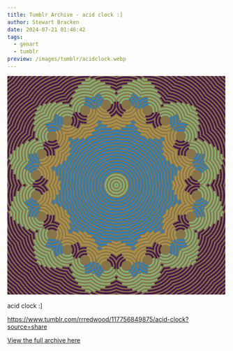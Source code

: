 ```yaml
---
title: Tumblr Archive - acid clock :]
author: Stewart Bracken
date: 2024-07-21 01:46:42
tags:
  - genart
  - tumblr
preview: /images/tumblr/acidclock.webp
---
```


![acid clock](/images/tumblr/acidclock.webp)

acid clock :]

https://www.tumblr.com/rrredwood/117756849875/acid-clock?source=share

[View the full archive here](https://www.tumblr.com/rrredwood)